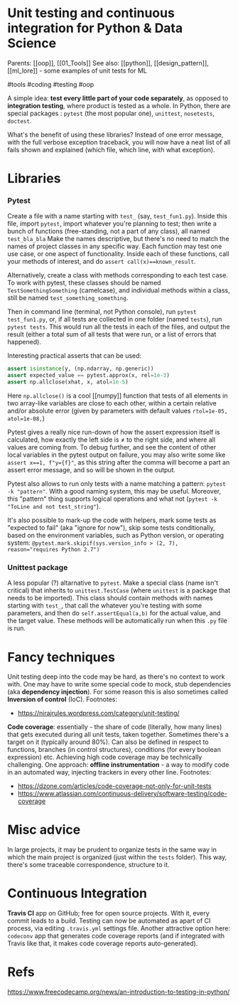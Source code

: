 # Unit testing and continuous integration for Python & Data Science

Parents: [[oop]], [[01_Tools]]
See also: [[python]], [[design_pattern]], [[ml_lore]] - some examples of unit tests for ML

#tools #coding #testing #oop


A simple idea: **test every little part of your code separately**, as opposed to **integration testing**, where product is tested as a whole. In Python, there are special packages : `pytest` (the most popular one), `unittest`, `nosetests`, `doctest`.

What's the benefit of using these libraries? Instead of one error message, with the full verbose exception traceback, you will now have a neat list of all fails shown and explained (which file, which line, with what exception).

# Libraries

### Pytest

Create a file with a name starting with `test_` (say, `test_fun1.py`). Inside this file, import `pytest`, import whatever you're planning to test; then write a bunch of functions (free-standing, not a part of any class), all named `test_bla_bla` Make the names descriptive, but there's no need to match the names of project classes in any specific way. Each function may test one use case, or one aspect of functionality. Inside each of these functions, call your methods of interest, and do `assert call(x)==known_result`.

Alternatively, create a class with methods corresponding to each test case. To work with pytest, these classes should be named `TestSomethingSomething` (camelcase), and individual methods within a class, still be named `test_something_something`.

Then in command line (terminal, not Python console), run `pytest test_fun1.py`, or, if all tests are collected in one folder (named `tests`), run `pytest tests`. This would run all the tests in each of the files, and output the result (either a total sum of all tests that were run, or a list of errors that happened).

Interesting practical asserts that can be used:
```python
assert isinstance(y, (np.ndarray, np.generic))
assert expected_value == pytest.approx(x, rel=1e-3)
assert np.allclose(xhat, x, atol=1e-5)
```
Here `np.allclose()` is a cool [[numpy]] function that tests of all elements in two array-like variables are close to each other, within a certain relative and/or absolute error (given by parameters with default values `rtol=1e-05, atol=1e-08,`)

Pytest gives a really nice run-down of how the assert expression itself is calculated, how exactly the left side is ≠ to the right side, and where all values are coming from. To debug further, and see the content of other local variables in the pytest output on failure, you may also write some like `assert x==1, f"y={f}"`, as this string after the comma will become a part an assert error message, and so will be shown in the output.

Pytest also allows to run only tests with a name matching a pattern: `pytest -k "pattern"`. With a good naming system, this may be useful. Moreover, this "pattern" thing supports logical operations and what not (`pytest -k "ToLine and not test_string"`).

It's also possible to mark-up the code with helpers, mark some tests as "expected to fail" (aka "ignore for now"), skip some tests conditionally, based on the environment variables, such as Python version, or operating system:
`@pytest.mark.skipif(sys.version_info > (2, 7), reason="requires Python 2.7")`


### Unittest package

A less popular (?) altarnative to `pytest`. Make a special class (name isn't critical) that inherits to `unittest.TestCase` (where `unittest` is a package that needs to be imported). This class should contain methods with names starting with `test_`, that call the whatever you're testing with some parameters, and then do `self.assertEqual(a,b)` for the actual value, and the target value. These methods will be automatically run when this `.py` file is run.

# Fancy techniques

Unit testing deep into the code may be hard, as there's no context to work with. One may have to write some special code to mock, stub dependencies (aka **dependency injection**). For some reason this is also sometimes called **Inversion of control** (IoC).
Footnotes:
* https://nirajrules.wordpress.com/category/unit-testing/

**Code coverage**: essentially - the share of code (literally, how many lines) that gets executed during all unit tests, taken together. Sometimes there's a target on it (typically around 80%). Can also be defined in respect to functions, branches (in control structures), conditions (for every boolean expression) etc. Achieving high code coverage may be technically challenging. One approach: **offline instrumentation** - a way to modify code in an automated way, injecting trackers in every other line.
Footnotes:
* https://dzone.com/articles/code-coverage-not-only-for-unit-tests
* https://www.atlassian.com/continuous-delivery/software-testing/code-coverage

# Misc advice

In large projects, it may be prudent to organize tests in the same way in which the main project is organized (just within the `tests` folder). This way, there's some traceable correspondence, structure to it.

# Continuous Integration

**Travis CI** app on GitHub; free for open source projects. With it, every commit leads to a build. Testing can now be automated as apart of CI process, via editing `.travis.yml` settings file. Another attractive option here: `codeconv` app that generates code coverage reports (and if integrated with Travis like that, it makes code coverage reports auto-generated).

# Refs

https://www.freecodecamp.org/news/an-introduction-to-testing-in-python/